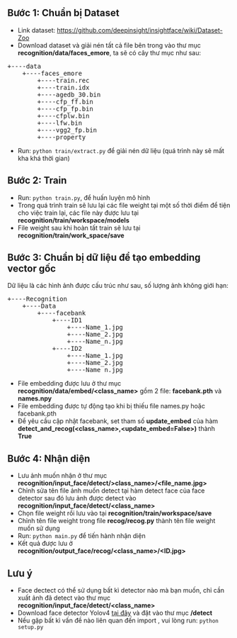 ## Bước 1: Chuẩn bị Dataset
+ Link dataset: https://github.com/deepinsight/insightface/wiki/Dataset-Zoo</br>
+ Download dataset và giải nén tất cả file bên trong vào thư mục <b>recognition/data/faces_emore</b>, ta sẽ có cây thư mục như sau:<br/>
<pre>
+----data
	+----faces_emore
        +----train.rec
        +----train.idx
        +----agedb_30.bin
        +----cfp_ff.bin
        +----cfp_fp.bin
        +----cfplw.bin
        +----lfw.bin
        +----vgg2_fp.bin
        +----property
</pre>
+ Run: <code>python train/extract.py</code> để giải nén dữ liệu (quá trình này sẽ mất kha khá thời gian)


## Bước 2: Train
+ Run: <code>python train.py</code>, để huấn luyện mô hình</br>
+ Trong quá trình train sẽ lưu lại các </b>file weight</b> tại một số thời điểm để tiện cho việc train lại, các file này được lưu tại <b>recognition/train/workspace/models</b></br>
+ File weight sau khi hoàn tất train sẽ lưu tại <b>recognition/train/work_space/save</b>


## Bước 3: Chuẩn bị dữ liệu để tạo embedding vector gốc
Dữ liệu là các hình ảnh được cấu trúc như sau, số lượng ảnh không giới hạn:
<pre>
+----Recognition
	+----Data
		+----facebank
			+----ID1
				+----Name_1.jpg
				+----Name_2.jpg
				+----Name_n.jpg
			+----ID2
				+----Name_1.jpg
				+----Name_2.jpg
				+----Name_n.jpg
</pre>
+ File embedding được lưu ở thư mục <b>recognition/data/embed/<class_name></b> gồm 2 file: <b>facebank.pth</b> và <b>names.npy</b></br>
+ File embedding được tự động tạo khi bị thiếu file names.py hoặc facebank.pth </br>
+ Để yêu cầu cập nhật facebank, set tham số <b>update_embed</b> của hàm <b>detect_and_recog(<class_name>,<update_embed=False>)</b> thành <b>True</b>



## Bước 4: Nhận diện
+ Lưu ảnh muốn nhận ở thư mục <b>recognition/input_face/detect/>class_name>/<file_name.jpg></b></br>
+ Chỉnh sửa tên file ảnh muốn detect tại hàm detect face của face detector sau đó lưu ảnh được detect vào <b>recognition/input_face/detect/<class_name></b></br>
+ Chọn file weight rồi lưu vào tại <b>recognition/train/workspace/save</b></br>
+ Chỉnh tên file weight trong file <b>recog/recog.py</b> thành tên file weight muốn sử dụng</br>
+ Run: <code>python main.py</code> để tiến hành nhận diện</br>
+ Kết quả được lưu ở <b>recognition/output_face/recog/<class_name>/<time><ID.jpg></b></br>


## Lưu ý

+ Face dectect có thể sử dụng bất kì detector nào mà bạn muốn, chỉ cần xuất ảnh đã detect vào thư mục <b>recognition/input_face/detect/<class_name></b></br>
+ Download face detector Yolov4 [tại đây](https://drive.google.com/drive/folders/1em9K1RhhsA5xULIMqK_jtJsO8XzashcR?usp=sharing) và đặt vào thư mục <b>/detect</b>
+ Nếu gặp bất kì vấn đề nào liên quan đến import , vui lòng run: <code>python setup.py</code>


 

